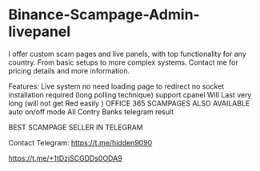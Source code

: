  # Binance-Scampage-Admin-livepanel

I offer custom scam pages and live panels, with top functionality for any country. From basic setups to more complex systems.
Contact me for pricing details and more information.

Features:
Live system no need loading page to redirect
no socket installation required (long polling technique)
support cpanel 
Will Last very long (will not get Red easily )
OFFICE 365 SCAMPAGES ALSO AVAILABLE
auto on/off mode
All Contry Banks 
telegram result      



 BEST SCAMPAGE SELLER IN TELEGRAM     

Contact Telegram: https://t.me/hidden9090

https://t.me/+1tDzjSCGDDs0ODA9

